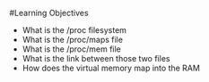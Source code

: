 #Learning Objectives

* What is the /proc filesystem
* What is the /proc/maps file
* What is the /proc/mem file
* What is the link between those two files
* How does the virtual memory map into the RAM
